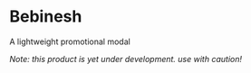 # Bebinesh

A lightweight promotional modal

*Note: this product is yet under development. use with caution!*
